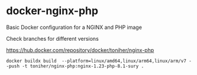 # docker-nginx-php
Basic Docker configuration for a NGINX and PHP image

Check branches for different versions

https://hub.docker.com/repository/docker/toniher/nginx-php

```
docker buildx build  --platform=linux/amd64,linux/arm64,linux/arm/v7 --push -t toniher/nginx-php:nginx-1.23-php-8.1-sury .
```


